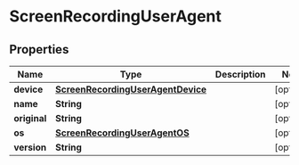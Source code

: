 
# ScreenRecordingUserAgent

## Properties
Name | Type | Description | Notes
------------ | ------------- | ------------- | -------------
**device** | [**ScreenRecordingUserAgentDevice**](ScreenRecordingUserAgentDevice.md) |  |  [optional]
**name** | **String** |  |  [optional]
**original** | **String** |  |  [optional]
**os** | [**ScreenRecordingUserAgentOS**](ScreenRecordingUserAgentOS.md) |  |  [optional]
**version** | **String** |  |  [optional]



